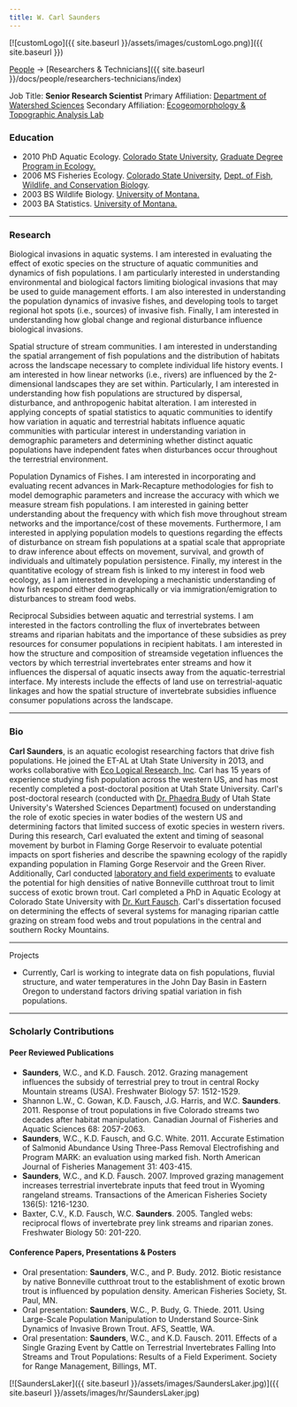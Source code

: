 ```yaml
---
title: W. Carl Saunders
---
```


[![customLogo]({{ site.baseurl }}/assets/images/customLogo.png)]({{ site.baseurl }})

[People]({{site.baseurl}}/docs/people/index) -> [Researchers & Technicians]({{ site.baseurl }}/docs/people/researchers-technicians/index)

Job Title: **Senior Research Scientist**
Primary Affiliation: [Department of Watershed Sciences](http://www.cnr.usu.edu/wats)
Secondary Affiliation: [Ecogeomorphology & Topographic Analysis Lab](http://etal.joewheaton.org/a/joewheaton.org/et-al/)

### Education

- 2010 PhD Aquatic Ecology. [Colorado State University](http://www.colostate.edu/), [Graduate Degree Program in Ecology](http://www.ecology.colostate.edu/)[.](http://www.colostate.edu/)
- 2006 MS Fisheries Ecology. [Colorado State University](http://www.colostate.edu/), [Dept. of Fish, Wildlife, and Conservation Biology](http://warnercnr.colostate.edu/).
- 2003 BS Wildlife Biology. [University of Montana.](http://www.umt.edu/)
- 2003 BA Statistics. [University of Montana.](http://www.umt.edu/)

------

### Research

Biological invasions in aquatic systems. I am interested in evaluating the effect of exotic species on the structure of aquatic communities and dynamics of fish populations. I am particularly interested in understanding environmental and biological factors limiting biological invasions that may be used to guide management efforts. I am also interested in understanding the population dynamics of invasive fishes, and developing tools to target regional hot spots (i.e., sources) of invasive fish. Finally, I am interested in understanding how global change and regional disturbance influence biological invasions.

Spatial structure of stream communities. I am interested in understanding the spatial arrangement of fish populations and the distribution of habitats across the landscape necessary to complete individual life history events. I am interested in how linear networks (i.e., rivers) are influenced by the 2-dimensional landscapes they are set within. Particularly, I am interested in understanding how fish populations are structured by dispersal, disturbance, and anthropogenic habitat alteration. I am interested in applying concepts of spatial statistics to aquatic communities to identify how variation in aquatic and terrestrial habitats influence aquatic communities with particular interest in understanding variation in demographic parameters and determining whether distinct aquatic populations have independent fates when disturbances occur throughout the terrestrial environment.

Population Dynamics of Fishes. I am interested in incorporating and evaluating recent advances in Mark-Recapture methodologies for fish to model demographic parameters and increase the accuracy with which we measure stream fish populations. I am interested in gaining better understanding about the frequency with which fish move throughout stream networks and the importance/cost of these movements. Furthermore, I am interested in applying population models to questions regarding the effects of disturbance on stream fish populations at a spatial scale that appropriate to draw inference about effects on movement, survival, and growth of individuals and ultimately population persistence. Finally, my interest in the quantitative ecology of stream fish is linked to my interest in food web ecology, as I am interested in developing a mechanistic understanding of how fish respond either demographically or via immigration/emigration to disturbances to stream food webs. 

Reciprocal Subsidies between aquatic and terrestrial systems. I am interested in the factors controlling the flux of invertebrates between streams and riparian habitats and the importance of these subsidies as prey resources for consumer populations in recipient habitats. I am interested in how the structure and composition of streamside vegetation influences the vectors by which terrestrial invertebrates enter streams and how it influences the dispersal of aquatic insects away from the aquatic-terrestrial interface. My interests include the effects of land use on terrestrial-aquatic linkages and how the spatial structure of invertebrate subsidies influence consumer populations across the landscape.

 

------

### Bio

**Carl Saunders**, is an aquatic ecologist researching factors that drive fish populations.  He joined the ET-AL at Utah State University in 2013, and works collaborative with [Eco Logical Research, Inc](http://www.ecologicalresearch.net/).  Carl has 15 years of experience studying fish population across the western US, and has most recently completed a post-doctoral position at Utah State University.  Carl's post-doctoral research (conducted with [Dr. Phaedra Budy](http://www.cnr.usu.edu/wats/htm/directory-plugin/memberID=771) of Utah State University's Watershed Sciences Department) focused on understanding the role of exotic species in water bodies of the western US and determining factors that limited success of exotic species in western rivers.  During this research, Carl evaluated the extent and timing of seasonal movement by burbot in Flaming Gorge Reservoir to evaluate potential impacts on sport fisheries and describe the spawning ecology of the rapidly expanding population in Flaming Gorge Reservoir and the Green River.  Additionally, Carl conducted [laboratory and field experiments](http://www.usu.edu/fel/research/righthand-fork/) to evaluate the potential for high densities of native Bonneville cutthroat trout to limit success of exotic brown trout.  Carl completed a PhD in Aquatic Ecology at Colorado State University with [Dr. Kurt Fausch](http://warnercnr.colostate.edu/~kurtf/).  Carl's dissertation focused on determining the effects of several systems for managing riparian cattle grazing on stream food webs and trout populations in the central and southern Rocky Mountains.   

------

Projects

- Currently, Carl is working to integrate data on fish populations, fluvial structure, and water temperatures in the John Day Basin in Eastern Oregon to understand factors driving spatial variation in fish populations.

------

### Scholarly Contributions

#### Peer Reviewed Publications

- **Saunders**, W.C., and K.D. Fausch. 2012. Grazing management influences the subsidy of terrestrial prey to trout in central Rocky Mountain streams (USA). Freshwater Biology 57: 1512-1529.
- Shannon L.W., C. Gowan, K.D. Fausch, J.G. Harris, and W.C. **Saunders**. 2011. Response of trout populations in five Colorado streams two decades after habitat manipulation. Canadian Journal of Fisheries and Aquatic Sciences 68: 2057-2063.
- **Saunders**, W.C., K.D. Fausch, and G.C. White. 2011. Accurate Estimation of Salmonid Abundance Using Three-Pass Removal Electrofishing and Program MARK: an evaluation using marked fish. North American Journal of Fisheries Management 31: 403-415.
- **Saunders**, W.C., and K.D. Fausch. 2007. Improved grazing management increases terrestrial invertebrate inputs that feed trout in Wyoming rangeland streams. Transactions of the American Fisheries Society 136(5): 1216-1230.
- Baxter, C.V., K.D. Fausch, W.C. **Saunders**. 2005. Tangled webs: reciprocal flows of invertebrate prey link streams and riparian zones. Freshwater Biology 50: 201-220.

#### Conference Papers, Presentations & Posters

- Oral presentation: **Saunders**, W.C., and P. Budy. 2012. Biotic resistance by native Bonneville cutthroat trout to the establishment of exotic brown trout is influenced by population density. American Fisheries Society, St. Paul, MN.
- Oral presentation: **Saunders**, W.C., P. Budy, G. Thiede. 2011. Using Large-Scale Population Manipulation to Understand Source-Sink Dynamics of Invasive Brown Trout. AFS, Seattle, WA.
- Oral presentation: **Saunders**, W.C., and K.D. Fausch. 2011. Effects of a Single Grazing Event by Cattle on Terrestrial Invertebrates Falling Into Streams and Trout Populations: Results of a Field Experiment. Society for Range Management, Billings, MT.

[![SaundersLaker]({{ site.baseurl }}/assets/images/SaundersLaker.jpg)]({{ site.baseurl }}/assets/images/hr/SaundersLaker.jpg)

